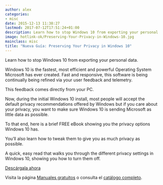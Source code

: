 ```yaml
---
author: alex
categories:
- misc
date: 2015-12-13 11:38:27
lastmod: 2017-07-12T17:51:24+01:00
description: Learn how to stop Windows 10 from exporting your personal data. Windows  10 is the fastest, most efficient and powerful Operating System Microsoft has ever  created. Fast and responsive, this software is being continually being refined via  your user feedback and telemetry.
image: hotlink-ok/Preserving-Your-Privacy-in-Windows-10.jpg
mainclass: misc
title: "Nueva Guía: Preserving Your Privacy in Windows 10"
---
```


<figure>
    <a href="http://elbauldelprogramador.tradepub.com/c/pubRD.mpl?sr=oc&_t=oc:&qf=w_wini02"><amp-img sizes="(min-width: 181px) 181px, 100vw" on="tap:lightbox1" role="button" tabindex="0" layout="responsive" src="/img/Preserving-Your-Privacy-in-Windows-102.jpg" title="Nueva Guía: Preserving Your Privacy in Windows 10" alt="Nueva Guía: Preserving Your Privacy in Windows 10" width="181px" height="259px" /></a>
</figure>

Learn how to stop Windows 10 from exporting your personal data.

Windows 10 is the fastest, most efficient and powerful Operating System Microsoft has ever created. Fast and responsive, this software is being continually being refined via your user feedback and telemetry.

<!--more--><!--ad-->

This feedback comes directly from your PC.

Now, during the initial Windows 10 install, most people will accept the default privacy recommendations offered by Windows but if you care about your privacy, you want to make sure Windows 10 is sending Microsoft as little data as possible.

To that end, here is a brief FREE eBook showing you the privacy options Windows 10 has.

You’ll also learn how to tweak them to give you as much privacy as possible.

A quick, easy read that walks you through the different privacy settings in Windows 10, showing you how to turn them off.

<div class="button-post">
<a href="http://elbauldelprogramador.tradepub.com/c/pubRD.mpl?sr=oc&_t=oc:&qf=w_wini02" target="_blank">Descárgala ahora</a>
</div>

Visita la página [Manuales gratuitos][1] o consulta el [catálogo completo][2].


[1]: https://elbauldelprogramador.com/manuales-gratuitos/
[2]: http://elbauldelprogramador.tradepub.com/category/information-technology/1207/ "Catálogo completo de Guías gratuítas "
